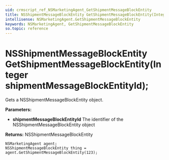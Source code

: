 ```yaml
---
uid: crmscript_ref_NSMarketingAgent_GetShipmentMessageBlockEntity
title: NSShipmentMessageBlockEntity GetShipmentMessageBlockEntity(Integer shipmentMessageBlockEntityId);
intellisense: NSMarketingAgent.GetShipmentMessageBlockEntity
keywords: NSMarketingAgent, GetShipmentMessageBlockEntity
so.topic: reference
---
```


# NSShipmentMessageBlockEntity GetShipmentMessageBlockEntity(Integer shipmentMessageBlockEntityId);

Gets a NSShipmentMessageBlockEntity object.

**Parameters:**
 - **shipmentMessageBlockEntityId** The identifier of the NSShipmentMessageBlockEntity object

**Returns:** NSShipmentMessageBlockEntity

```crmscript
NSMarketingAgent agent;
NSShipmentMessageBlockEntity thing = agent.GetShipmentMessageBlockEntity(123);
```

